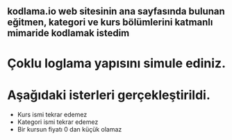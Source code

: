## kodlama.io web sitesinin ana sayfasında bulunan eğitmen, kategori ve kurs bölümlerini katmanlı mimaride kodlamak istedim
# Çoklu loglama yapısını simule ediniz.

# Aşağıdaki isterleri gerçekleştirildi.
* Kurs ismi tekrar edemez
* Kategori ismi tekrar edemez
* Bir kursun fiyatı 0 dan küçük olamaz
